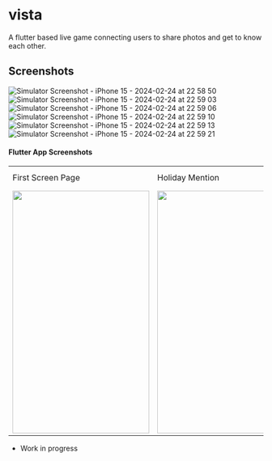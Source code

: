 # vista

A flutter based live game connecting users to share photos and get to know each other.

## Screenshots

![Simulator Screenshot - iPhone 15 - 2024-02-24 at 22 58 50](https://github.com/jasonroland/vista/assets/20714601/867fa601-1fe7-488e-8f8f-8bce702ff8ba)
![Simulator Screenshot - iPhone 15 - 2024-02-24 at 22 59 03](https://github.com/jasonroland/vista/assets/20714601/17602e6a-a782-418e-af03-afb12c8609b1)
![Simulator Screenshot - iPhone 15 - 2024-02-24 at 22 59 06](https://github.com/jasonroland/vista/assets/20714601/8ac9f1b2-29c7-46f6-b3cf-3b4956929cde)
![Simulator Screenshot - iPhone 15 - 2024-02-24 at 22 59 10](https://github.com/jasonroland/vista/assets/20714601/80ceac5c-1c52-47f0-aba7-f8262d7adb20)
![Simulator Screenshot - iPhone 15 - 2024-02-24 at 22 59 13](https://github.com/jasonroland/vista/assets/20714601/32d11590-46bb-4dd5-8709-340f31dac25f)
![Simulator Screenshot - iPhone 15 - 2024-02-24 at 22 59 21](https://github.com/jasonroland/vista/assets/20714601/28bd4924-9753-439c-bf11-69cd56462ee7)

#### Flutter App Screenshots

<table>
  <tr>
    <td>First Screen Page</td>
     <td>Holiday Mention</td>
     <td>Present day in purple and selected day in pink</td>
  </tr>
  <tr>
    <td><img src="https://github.com/jasonroland/vista/assets/20714601/867fa601-1fe7-488e-8f8f-8bce702ff8ba" width=270 height=480></td>
    <td><img src="https://github.com/jasonroland/vista/assets/20714601/17602e6a-a782-418e-af03-afb12c8609b1" width=270 height=480></td>
    <td><img src="https://github.com/jasonroland/vista/assets/20714601/8ac9f1b2-29c7-46f6-b3cf-3b4956929cde" width=270 height=480></td>
    <td><img src="https://github.com/jasonroland/vista/assets/20714601/80ceac5c-1c52-47f0-aba7-f8262d7adb20" width=270 height=480></td>
    <td><img src="https://github.com/jasonroland/vista/assets/20714601/32d11590-46bb-4dd5-8709-340f31dac25f" width=270 height=480></td>
    <td><img src="https://github.com/jasonroland/vista/assets/20714601/28bd4924-9753-439c-bf11-69cd56462ee7" width=270 height=480></td>
  </tr>
 </table>

- Work in progress

